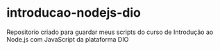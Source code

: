 # introducao-nodejs-dio
Repositorio criado para guardar meus scripts do curso de Introdução ao Node.js com JavaScript da plataforma DIO
